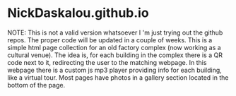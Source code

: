 # NickDaskalou.github.io
NOTE: This is not a valid version whatsoever I 'm just trying out the github repos. The proper code will be updated in a couple of weeks.
This is a simple html page collection for an old factory complex (now working as a cultural venue).
The idea is, for each building in the complex there is a QR code next to it, redirecting the user to the matching webpage.
In this webpage there is a custom js mp3 player providing info for each building, like a virtual tour.
Most pages have photos in a gallery section located in the bottom of the page.
